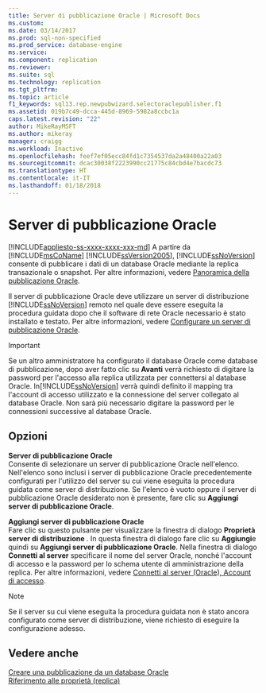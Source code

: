 ```yaml
---
title: Server di pubblicazione Oracle | Microsoft Docs
ms.custom: 
ms.date: 03/14/2017
ms.prod: sql-non-specified
ms.prod_service: database-engine
ms.service: 
ms.component: replication
ms.reviewer: 
ms.suite: sql
ms.technology: replication
ms.tgt_pltfrm: 
ms.topic: article
f1_keywords: sql13.rep.newpubwizard.selectoraclepublisher.f1
ms.assetid: 019b7c49-dcca-445d-8969-5982a8ccbc1a
caps.latest.revision: "22"
author: MikeRayMSFT
ms.author: mikeray
manager: craigg
ms.workload: Inactive
ms.openlocfilehash: feef7ef05ecc84fd1c7354537da2a48400a22a03
ms.sourcegitcommit: dcac30038f2223990cc21775c84cbd4e7bacdc73
ms.translationtype: HT
ms.contentlocale: it-IT
ms.lasthandoff: 01/18/2018
---
```

# <a name="oracle-publisher"></a>Server di pubblicazione Oracle
[!INCLUDE[appliesto-ss-xxxx-xxxx-xxx-md](../../includes/appliesto-ss-xxxx-xxxx-xxx-md.md)] A partire da [!INCLUDE[msCoName](../../includes/msconame-md.md)] [!INCLUDE[ssVersion2005](../../includes/ssversion2005-md.md)], [!INCLUDE[ssNoVersion](../../includes/ssnoversion-md.md)] consente di pubblicare i dati di un database Oracle mediante la replica transazionale o snapshot. Per altre informazioni, vedere [Panoramica della pubblicazione Oracle](../../relational-databases/replication/non-sql/oracle-publishing-overview.md).  
  
 Il server di pubblicazione Oracle deve utilizzare un server di distribuzione [!INCLUDE[ssNoVersion](../../includes/ssnoversion-md.md)] remoto nel quale deve essere eseguita la procedura guidata dopo che il software di rete Oracle necessario è stato installato e testato. Per altre informazioni, vedere [Configurare un server di pubblicazione Oracle](../../relational-databases/replication/non-sql/configure-an-oracle-publisher.md).  
  
> [!IMPORTANT]  
>  Se un altro amministratore ha configurato il database Oracle come database di pubblicazione, dopo aver fatto clic su **Avanti** verrà richiesto di digitare la password per l'accesso alla replica utilizzata per connettersi al database Oracle. In[!INCLUDE[ssNoVersion](../../includes/ssnoversion-md.md)] verrà quindi definito il mapping tra l'account di accesso utilizzato e la connessione del server collegato al database Oracle. Non sarà più necessario digitare la password per le connessioni successive al database Oracle.  
  
## <a name="options"></a>Opzioni  
 **Server di pubblicazione Oracle**  
 Consente di selezionare un server di pubblicazione Oracle nell'elenco. Nell'elenco sono inclusi i server di pubblicazione Oracle precedentemente configurati per l'utilizzo del server su cui viene eseguita la procedura guidata come server di distribuzione. Se l'elenco è vuoto oppure il server di pubblicazione Oracle desiderato non è presente, fare clic su **Aggiungi server di pubblicazione Oracle**.  
  
 **Aggiungi server di pubblicazione Oracle**  
 Fare clic su questo pulsante per visualizzare la finestra di dialogo **Proprietà server di distribuzione** . In questa finestra di dialogo fare clic su **Aggiungi**e quindi su **Aggiungi server di pubblicazione Oracle**. Nella finestra di dialogo **Connetti al server** specificare il nome del server Oracle, nonché l'account di accesso e la password per lo schema utente di amministrazione della replica. Per altre informazioni, vedere [Connetti al server &#40;Oracle&#41;, Account di accesso](../../relational-databases/replication/connect-to-server-oracle-login.md).  
  
> [!NOTE]  
>  Se il server su cui viene eseguita la procedura guidata non è stato ancora configurato come server di distribuzione, viene richiesto di eseguire la configurazione adesso.  
  
## <a name="see-also"></a>Vedere anche  
 [Creare una pubblicazione da un database Oracle](../../relational-databases/replication/publish/create-a-publication-from-an-oracle-database.md)   
 [Riferimento alle proprietà &#40;replica&#41;](../../relational-databases/replication/properties-reference-replication.md)  
  
  
